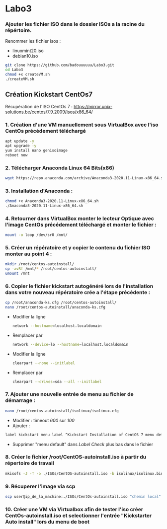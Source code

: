 # Labo3
### Ajouter les fichier ISO dans le dossier ISOs a la racine du répértoire.

Renommer les fichier isos : 
- linuxmint20.iso
- debian10.iso

```sh
git clone https://github.com/badouuuuuu/Labo3.git
cd Labo3
chmod +x createVM.sh
./createVM.sh
```
## Création Kickstart CentOs7

Récupération de l'ISO CentOs 7 : https://mirror.unix-solutions.be/centos/7.9.2009/isos/x86_64/

### 1. Création d'une VM manuellement sous VirtualBox avec l'iso CentOs précédement téléchargé
```sh
apt update -y
apt upgrade -y 
yum install nano genisoimage
reboot now
```

### 2. Télécharger Anaconda Linux 64 Bits(x86)
```sh
wget https://repo.anaconda.com/archive/Anaconda3-2020.11-Linux-x86_64.sh
```

### 3. Installation d'Anaconda :
```sh
chmod +x Anaconda3-2020.11-Linux-x86_64.sh
./Anaconda3-2020.11-Linux-x86_64.sh
```

### 4. Retourner dans VirtualBox monter le lecteur Optique avec l'image CentOs précédement téléchargé et monter le fichier :
```sh
mount -o loop /dev/sr0 /mnt/
```

### 5. Créer un répératoire et y copier le contenu du fichier ISO monter au point 4 :
```sh
mkdir /root/centos-autoinstall/
cp -avRf /mnt/* /root/centos-autoinstall/
umount /mnt
```

### 6. Copier le fichier kickstart autogénéré lors de l'installation dans votre nouveau répératoire crée a l'étape précédente :
```sh
cp /root/anaconda-ks.cfg /root/centos-autoinstall/
nano /root/centos-autoinstall/anaconda-ks.cfg
```
 - Modifier la ligne
   ```sh
   network --hostname=localhost.localdomain
   ```
 - Remplacer par
   ```sh
   network --device=lo --hostname=localhost.localdomain
   ```

 - Modifier la ligne
   ```sh
   clearpart --none --initlabel
   ```
 - Remplacer par
   ```sh
   clearpart --drives=sda --all --initlabel
   ```

### 7. Ajouter une nouvelle entrée de menu au fichier de démarrage :
```sh
nano /root/centos-autoinstall/isolinux/isolinux.cfg
```
- Modifier :
timeout _600_ sur *100*
- Ajouter :
```sh
label kickstart menu label ^Kickstart Installation of CentOS 7 menu default kernel vmlinuz append initrd=initrd.img inst.stage2=hd:LABEL=CentOS\x207\x20x86_64 inst.ks=hd:LABEL=CentOS\x207\x20x86_64:/anaconda-ks.cfg
```
- Supprimer "menu default" dans *Label Check* plus bas dans le fichier

### 8. Créer le fichier /root/CentOS-autoinstall.iso à partir du répertoire de travail

```sh
mkisofs -J -T -o ./ISOs/CentOS-autoinstall.iso -b isolinux/isolinux.bin -c isolinux/boot.cat -no-emul-boot -boot-load-size 4 -boot-info-table -R -m TRANS.TBL -graft-points -V "CentOS 7 x86_64" /root/centos-autoinstall/
```

### 9. Récuperer l'image via scp 
```sh
scp user@ip_de_la_machine:./ISOs/CentOs-autoinstall.iso "chemin local"
```

### 10. Créer une VM via Virtualbox afin de tester l'iso créer CentOs-autoinstall.iso et selectionner l'entrée "Kickstarter Auto install" lors du menu de boot
